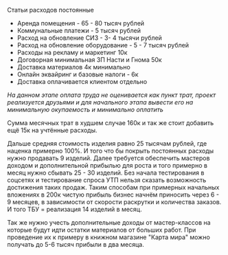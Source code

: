 Статьи расходов постоянные
- Аренда помещения - 65 - 80 тысяч рублей
- Коммунальные платежи - 5 тысяч рублей
- Расход на обновление СИЗ - 3- 4 тысячи рублей
- Расход на обновление оборудование - 5 - 7 тысяч рублей
- Расходы на рекламу и маркетинг 10к
- Договорная минимальная ЗП Насти и Гнома 50к
- Доставка материалов 4к минимально
- Онлайн эквайринг и базовые налоги - 6к
- Доставка оплачивается клиентом отдельно

*На данном этапе оплата труда не оценивается как пункт трат, проект реализуется друзьями и для начального этапа вывести его на минимальную окупаемость и минимально оплатить* 

Сумма месячных трат в худшем случае 160к и так же стоит добавить ещё 15к на учтённые расходы. 

Дальше средняя стоимость изделия равно 25 тысячам рублей, где наценка примерно 100%. И того что бы покрыть постоянных расходы нужно продавать 9 изделий. Далее требуется обеспечить мастеров доходом и дополнительной прибылью для роста и того примерно в месяц нужно сбывать 25 - 30 изделий. Без начала тестирования в соцсетях и тестирование спроса УТП нельзя сказать возможность достижения таких продаж. 
Таким способам при примерных начальных вложениях в 200к чистую прибыль бизнес начнём приносить через 6 - 9 месяцев, в зависимости от скорости раскрутки и количества заказов.
И того ТБУ = реализация 14 изделий в месяц.

Так же нужно учесть дополнительные доходы от мастер-классов на которые будут идти остатки материалов от больших работ. При проведение их к примеру в книжном магазине "Карта мира" можно получать до 5-6 тысяч прибыли в два месяца.   